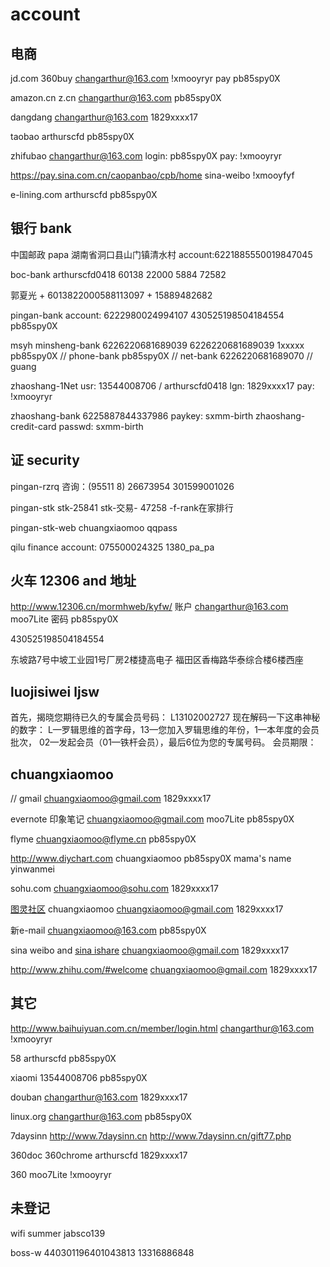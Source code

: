 # account

## 电商
  jd.com 360buy
  changarthur@163.com
  !xmooyryr
  pay
  pb85spy0X

  amazon.cn z.cn
  changarthur@163.com
  pb85spy0X

  dangdang
  changarthur@163.com
  1829xxxx17

  taobao
  arthurscfd
  pb85spy0X

  zhifubao
  changarthur@163.com
  login:
  pb85spy0X
  pay:
  !xmooyryr

  https://pay.sina.com.cn/caopanbao/cpb/home
  sina-weibo
  !xmooyfyf

  e-lining.com
  arthurscfd
  pb85spy0X

## 银行 bank

  中国邮政 papa
  湖南省洞口县山门镇清水村
  account:6221885550019847045

  boc-bank
  arthurscfd0418
  60138 22000 5884 72582

  郭夏光 + 6013822000588113097 + 15889482682

  pingan-bank
      account: 6222980024994107 
      430525198504184554
      pb85spy0X

  msyh minsheng-bank
      6226220681689039
      6226220681689039
      1xxxxx
      pb85spy0X           // phone-bank
      pb85spy0X           // net-bank
      6226220681689070    // guang

  zhaoshang-1Net
  usr: 13544008706 / arthurscfd0418
  lgn: 1829xxxx17
  pay: !xmooyryr

  zhaoshang-bank
    6225887844337986
    paykey: sxmm-birth
  zhaoshang-credit-card
    passwd: sxmm-birth

## 证 security
  pingan-rzrq
      咨询：(95511 8) 26673954
      301599001026

  pingan-stk
      stk-25841
      stk-交易- 47258 -f-rank在家排行

  pingan-stk-web
      chuangxiaomoo
      qqpass

  qilu
      finance account: 075500024325 1380_pa_pa

## 火车 12306 and 地址
  http://www.12306.cn/mormhweb/kyfw/
  账户 changarthur@163.com  moo7Lite
  密码 pb85spy0X

  430525198504184554

  东坡路7号中坡工业园1号厂房2楼捷高电子
  福田区香梅路华泰综合楼6楼西座

##  luojisiwei ljsw
  首先，揭晓您期待已久的专属会员号码： L13102002727
  现在解码一下这串神秘的数字：
  L—罗辑思维的首字母，13—您加入罗辑思维的年份，1—本年度的会员批次，
  02—发起会员（01—铁杆会员），最后6位为您的专属号码。
  会员期限：

## chuangxiaomoo    
  // gmail
  chuangxiaomoo@gmail.com
  1829xxxx17

  evernote 印象笔记
  chuangxiaomoo@gmail.com
  moo7Lite
  pb85spy0X

  flyme
  chuangxiaomoo@flyme.cn
  pb85spy0X

  http://www.diychart.com
  chuangxiaomoo
  pb85spy0X
  mama's name yinwanmei

  sohu.com
  chuangxiaomoo@sohu.com
  1829xxxx17

  [图灵社区](http://www.ituring.com.cn/account/register)
  chuangxiaomoo
  chuangxiaomoo@gmail.com
  1829xxxx17

  新e-mail
  chuangxiaomoo@163.com
  pb85spy0X

  sina weibo and [sina ishare]()
  chuangxiaomoo@gmail.com
  1829xxxx17

  http://www.zhihu.com/#welcome 
  chuangxiaomoo@gmail.com
  1829xxxx17

## 其它

  http://www.baihuiyuan.com.cn/member/login.html
  changarthur@163.com
  !xmooyryr

  58
  arthurscfd
  pb85spy0X

  xiaomi
  13544008706
  pb85spy0X

  douban
  changarthur@163.com
  1829xxxx17

  linux.org
  changarthur@163.com
  pb85spy0X

  7daysinn
  http://www.7daysinn.cn
  http://www.7daysinn.cn/gift77.php

  360doc
  360chrome 
  arthurscfd 1829xxxx17

  360
  moo7Lite
  !xmooyryr

## 未登记
  wifi
  summer
  jabsco139

  boss-w
  440301196401043813
  13316886848

